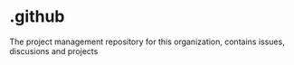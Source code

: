 # .github
The project management repository for this organization, contains issues, discusions and projects

